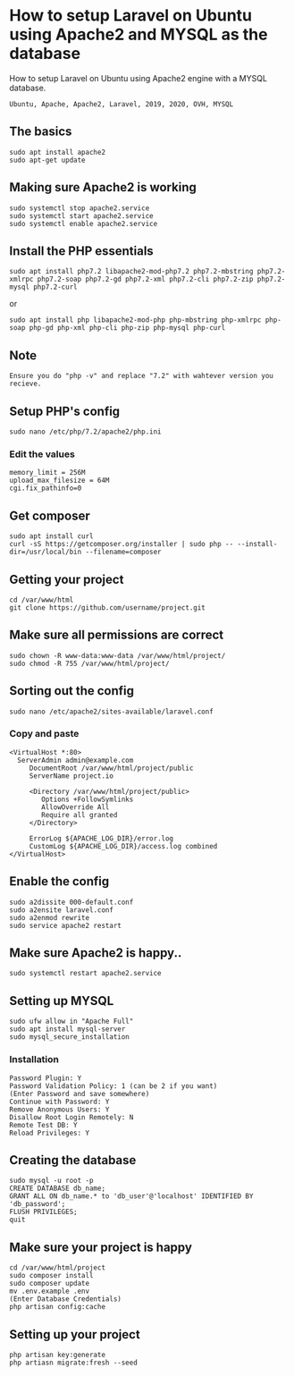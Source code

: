 # How to setup Laravel on Ubuntu using Apache2 and MYSQL as the database
How to setup Laravel on Ubuntu using Apache2 engine with a MYSQL database.

```
Ubuntu, Apache, Apache2, Laravel, 2019, 2020, OVH, MYSQL
```

## The basics  
```
sudo apt install apache2
sudo apt-get update
```

## Making sure Apache2 is working  
```
sudo systemctl stop apache2.service  
sudo systemctl start apache2.service  
sudo systemctl enable apache2.service  
```
## Install the PHP essentials  
```
sudo apt install php7.2 libapache2-mod-php7.2 php7.2-mbstring php7.2-xmlrpc php7.2-soap php7.2-gd php7.2-xml php7.2-cli php7.2-zip php7.2-mysql php7.2-curl
```
or
```
sudo apt install php libapache2-mod-php php-mbstring php-xmlrpc php-soap php-gd php-xml php-cli php-zip php-mysql php-curl
```
## Note
```
Ensure you do "php -v" and replace "7.2" with wahtever version you recieve.
```

## Setup PHP's config  
```
sudo nano /etc/php/7.2/apache2/php.ini
```
### Edit the values 
```
memory_limit = 256M  
upload_max_filesize = 64M  
cgi.fix_pathinfo=0
```

## Get composer  
```
sudo apt install curl
curl -sS https://getcomposer.org/installer | sudo php -- --install-dir=/usr/local/bin --filename=composer
```

## Getting your project  
```
cd /var/www/html  
git clone https://github.com/username/project.git
```
## Make sure all permissions are correct  
```
sudo chown -R www-data:www-data /var/www/html/project/  
sudo chmod -R 755 /var/www/html/project/  
```

## Sorting out the config  
```
sudo nano /etc/apache2/sites-available/laravel.conf
```
### Copy and paste
```
<VirtualHost *:80>
  ServerAdmin admin@example.com
     DocumentRoot /var/www/html/project/public
     ServerName project.io

     <Directory /var/www/html/project/public>
        Options +FollowSymlinks
        AllowOverride All
        Require all granted
     </Directory>

     ErrorLog ${APACHE_LOG_DIR}/error.log
     CustomLog ${APACHE_LOG_DIR}/access.log combined
</VirtualHost>
```

## Enable the config
```
sudo a2dissite 000-default.conf
sudo a2ensite laravel.conf
sudo a2enmod rewrite
sudo service apache2 restart
```

## Make sure Apache2 is happy..
```
sudo systemctl restart apache2.service
```

## Setting up MYSQL
```
sudo ufw allow in "Apache Full"
sudo apt install mysql-server
sudo mysql_secure_installation
```
### Installation
```
Password Plugin: Y
Password Validation Policy: 1 (can be 2 if you want)
(Enter Password and save somewhere)
Continue with Password: Y
Remove Anonymous Users: Y
Disallow Root Login Remotely: N
Remote Test DB: Y
Reload Privileges: Y
```

## Creating the database
```
sudo mysql -u root -p
CREATE DATABASE db_name;
GRANT ALL ON db_name.* to 'db_user'@'localhost' IDENTIFIED BY 'db_password';
FLUSH PRIVILEGES;
quit
```

## Make sure your project is happy
```
cd /var/www/html/project
sudo composer install
sudo composer update
mv .env.example .env
(Enter Database Credentials)
php artisan config:cache
```

## Setting up your project
```
php artisan key:generate
php artiasn migrate:fresh --seed
```
